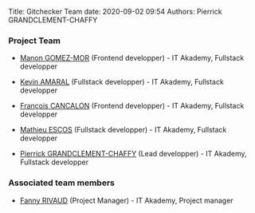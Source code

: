 Title: Gitchecker Team
date: 2020-09-02 09:54
Authors: Pierrick GRANDCLEMENT-CHAFFY

### Project Team  

* [Manon GOMEZ-MOR](https://github.com/ManonGomez) (Frontend developper) - IT Akademy, Fullstack developper

* [Kevin AMARAL](https://github.com/KEA-alt) (Fullstack developper) - IT Akademy, Fullstack developper

* [François CANCALON](https://github.com/FrancoisCAN) (Frontend developper) - IT Akademy, Fullstack developper

* [Mathieu ESCOS](https://github.com/mathieuescos-IT) (Fullstack developper) - IT Akademy, Fullstack developper

* [Pierrick GRANDCLEMENT-CHAFFY](https://github.com/chaffydev) (Lead developper) - IT Akademy, Fullstack developper

### Associated team members

* [Fanny RIVAUD](https://github.com/jacquiesardou2019) (Project Manager) - IT Akademy, Project manager